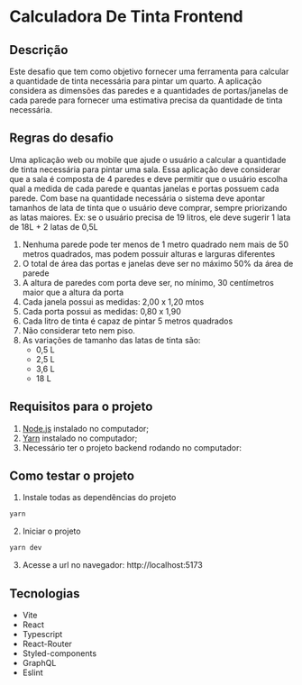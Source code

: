 # Calculadora De Tinta Frontend

## Descrição

Este desafio que tem como objetivo fornecer uma ferramenta para calcular a quantidade de tinta necessária para pintar um quarto. A aplicação considera as dimensões das paredes e a quantidades de portas/janelas de cada parede para fornecer uma estimativa precisa da quantidade de tinta necessária.

## Regras do desafio

Uma aplicação web ou mobile que ajude o usuário a calcular a quantidade de tinta necessária para pintar uma sala.
Essa aplicação deve considerar que a sala é composta de 4 paredes e deve permitir que o usuário escolha qual a medida de cada parede e quantas janelas e portas possuem cada parede.
Com base na quantidade necessária o sistema deve apontar tamanhos de lata de tinta que o usuário deve comprar, sempre priorizando as latas maiores. Ex: se o usuário precisa de 19 litros, ele deve sugerir 1 lata de 18L + 2 latas de 0,5L

1. Nenhuma parede pode ter menos de 1 metro quadrado nem mais de 50 metros quadrados, mas podem possuir alturas e larguras diferentes
2. O total de área das portas e janelas deve ser no máximo 50% da área de parede
3. A altura de paredes com porta deve ser, no mínimo, 30 centímetros maior que a altura da porta
4. Cada janela possui as medidas: 2,00 x 1,20 mtos
5. Cada porta possui as medidas: 0,80 x 1,90
6. Cada litro de tinta é capaz de pintar 5 metros quadrados
7. Não considerar teto nem piso.
8. As variações de tamanho das latas de tinta são:
   - 0,5 L
   - 2,5 L
   - 3,6 L
   - 18 L

## Requisitos para o projeto

1. [Node.js](https://nodejs.org/en/download/prebuilt-installer/current) instalado no computador;
2. [Yarn](https://classic.yarnpkg.com/en/docs/install#windows-stable) instalado no computador;
3. Necessário ter o projeto backend rodando no computador:

## Como testar o projeto

1. Instale todas as dependências do projeto

```sh
yarn
```

2. Iniciar o projeto

```sh
yarn dev
```

3. Acesse a url no navegador: http://localhost:5173

## Tecnologias

- Vite
- React
- Typescript
- React-Router
- Styled-components
- GraphQL
- Eslint
